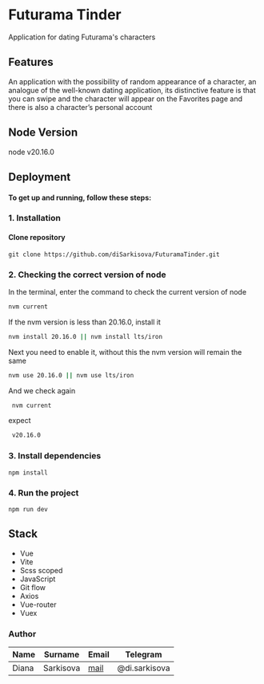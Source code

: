 # Futurama Tinder
Application for dating Futurama's characters

## Features
An application with the possibility of random appearance of a character, an analogue of the well-known dating application, its distinctive feature is that you can swipe and the character will appear on the Favorites page and there is also a character’s personal account


## Node Version
node v20.16.0

## Deployment
#### To get up and running, follow these steps:

### 1. Installation

#### Clone repository
    git clone https://github.com/diSarkisova/FuturamaTinder.git

### 2. Checking the correct version of node
In the terminal, enter the command to check the current version of node
```sh
nvm current
```
If the nvm version is less than 20.16.0, install it
```sh
nvm install 20.16.0 || nvm install lts/iron
```
Next you need to enable it, without this the nvm version will remain the same
```sh
nvm use 20.16.0 || nvm use lts/iron
```

And we check again
```sh
 nvm current
```

expect
```sh
 v20.16.0
```

### 3. Install dependencies
    npm install
### 4. Run the project
    npm run dev

## Stack
* Vue
* Vite
* Scss scoped
* JavaScript
* Git flow
* Axios
* Vue-router
* Vuex


### Author
| Name  | Surname   | Email                                 | Telegram      |
|-------|-----------|---------------------------------------|---------------|
| Diana | Sarkisova | [mail](diana.sarkisova1999@gmail.com) | @di.sarkisova | 
 